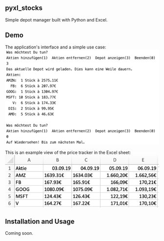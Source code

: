 ## pyxl_stocks
Simple depot manager built with Python and Excel. 

## Demo
The application's interface and a simple use case: 
![](https://github.com/Jonas-089/pyxl_stocks/blob/master/Demo%20Images/User%20Interface.png)

This is an example view of the price tracker in the Excel sheet:
![](https://github.com/Jonas-089/pyxl_stocks/blob/master/Demo%20Images/Stock%20Overview.png)

## Installation and Usage 
Coming soon.
